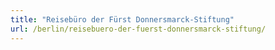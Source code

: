 ```yaml
---
title: "Reisebüro der Fürst Donnersmarck-Stiftung"
url: /berlin/reisebuero-der-fuerst-donnersmarck-stiftung/
---
```

